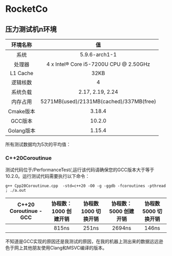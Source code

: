 # RocketCo

## 压力测试机n环境
| 环境名称 | 值 | 
:-----:|:-----:|
系统|5.9.6-arch1-1|
处理器|4 x Intel® Core i5-7200U CPU @ 2.50GHz |
L1 Cache|32KB|
逻辑核数|4
系统负载|2.17, 2.19, 2.24|
内存占用|5271MB(used)/2131MB(cached)/337MB(free)
Cmake版本|3.18.4|
GCC版本|10.2.0|
Golang版本|1.15.4 |


所有测试数据均为5次的平均值：

### C++20Coroutinue

测试代码位于/PerformanceTest/,运行该代码请确保您的GCC版本大于等于10.2.0。运行测试代码需要执行以下命令：
```
g++ Cpp20Coroutinue.cpp  -std=c++20 -O0 -g -ggdb -fcoroutines -pthread ; ./a.out
```

| C++20 Coroutinue - GCC| 协程数：1000 创建开销 | 协程数1000 切换开销| 协程数：5000 创建开销 | 协程数5000 切换开销|  
:-----:|:-----:|:-----:|:-----:|:-----:|
||815ns|251ns|2694ns|146ns


不知道是GCC实现的原因还是我测试的原因，在我的机器上测出来的数据远远逊色于网上其他朋友使用Clang和MSVC编译的版本。

